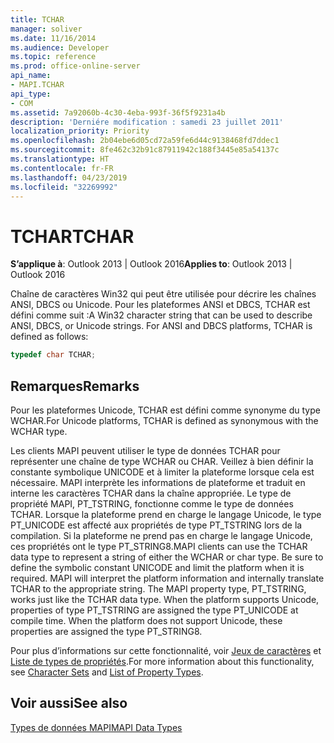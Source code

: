 ```yaml
---
title: TCHAR
manager: soliver
ms.date: 11/16/2014
ms.audience: Developer
ms.topic: reference
ms.prod: office-online-server
api_name:
- MAPI.TCHAR
api_type:
- COM
ms.assetid: 7a92060b-4c30-4eba-993f-36f5f9231a4b
description: 'Derniére modification : samedi 23 juillet 2011'
localization_priority: Priority
ms.openlocfilehash: 2b04ebe6d05cd72a59fe6d44c9138468fd7ddec1
ms.sourcegitcommit: 8fe462c32b91c87911942c188f3445e85a54137c
ms.translationtype: HT
ms.contentlocale: fr-FR
ms.lasthandoff: 04/23/2019
ms.locfileid: "32269992"
---
```

# <a name="tchar"></a><span data-ttu-id="69a3b-103">TCHAR</span><span class="sxs-lookup"><span data-stu-id="69a3b-103">TCHAR</span></span>

  
  
<span data-ttu-id="69a3b-104">**S’applique à**: Outlook 2013 | Outlook 2016</span><span class="sxs-lookup"><span data-stu-id="69a3b-104">**Applies to**: Outlook 2013 | Outlook 2016</span></span> 
  
<span data-ttu-id="69a3b-p101">Chaîne de caractères Win32 qui peut être utilisée pour décrire les chaînes ANSI, DBCS ou Unicode. Pour les plateformes ANSI et DBCS, TCHAR est défini comme suit :</span><span class="sxs-lookup"><span data-stu-id="69a3b-p101">A Win32 character string that can be used to describe ANSI, DBCS, or Unicode strings. For ANSI and DBCS platforms, TCHAR is defined as follows:</span></span>
  
```cpp
typedef char TCHAR;

```

## <a name="remarks"></a><span data-ttu-id="69a3b-107">Remarques</span><span class="sxs-lookup"><span data-stu-id="69a3b-107">Remarks</span></span>

<span data-ttu-id="69a3b-108">Pour les plateformes Unicode, TCHAR est défini comme synonyme du type WCHAR.</span><span class="sxs-lookup"><span data-stu-id="69a3b-108">For Unicode platforms, TCHAR is defined as synonymous with the WCHAR type.</span></span> 
  
<span data-ttu-id="69a3b-p102">Les clients MAPI peuvent utiliser le type de données TCHAR pour représenter une chaîne de type WCHAR ou CHAR. Veillez à bien définir la constante symbolique UNICODE et à limiter la plateforme lorsque cela est nécessaire. MAPI interprète les informations de plateforme et traduit en interne les caractères TCHAR dans la chaîne appropriée. Le type de propriété MAPI, PT_TSTRING, fonctionne comme le type de données TCHAR. Lorsque la plateforme prend en charge le langage Unicode, le type PT_UNICODE est affecté aux propriétés de type PT_TSTRING lors de la compilation. Si la plateforme ne prend pas en charge le langage Unicode, ces propriétés ont le type PT_STRING8.</span><span class="sxs-lookup"><span data-stu-id="69a3b-p102">MAPI clients can use the TCHAR data type to represent a string of either the WCHAR or char type. Be sure to define the symbolic constant UNICODE and limit the platform when it is required. MAPI will interpret the platform information and internally translate TCHAR to the appropriate string. The MAPI property type, PT_TSTRING, works just like the TCHAR data type. When the platform supports Unicode, properties of type PT_TSTRING are assigned the type PT_UNICODE at compile time. When the platform does not support Unicode, these properties are assigned the type PT_STRING8.</span></span>
  
<span data-ttu-id="69a3b-115">Pour plus d’informations sur cette fonctionnalité, voir [Jeux de caractères](mapi-character-sets.md) et [Liste de types de propriétés](property-types.md).</span><span class="sxs-lookup"><span data-stu-id="69a3b-115">For more information about this functionality, see [Character Sets](mapi-character-sets.md) and [List of Property Types](property-types.md).</span></span> 
  
## <a name="see-also"></a><span data-ttu-id="69a3b-116">Voir aussi</span><span class="sxs-lookup"><span data-stu-id="69a3b-116">See also</span></span>



[<span data-ttu-id="69a3b-117">Types de données MAPI</span><span class="sxs-lookup"><span data-stu-id="69a3b-117">MAPI Data Types</span></span>](mapi-data-types.md)

